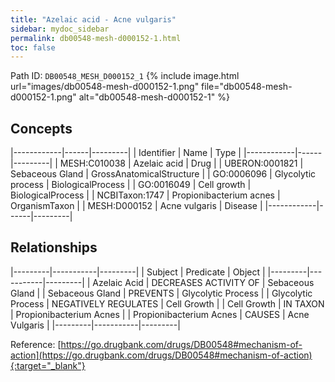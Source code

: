 ```yaml
---
title: "Azelaic acid - Acne vulgaris"
sidebar: mydoc_sidebar
permalink: db00548-mesh-d000152-1.html
toc: false 
---
```



Path ID: `DB00548_MESH_D000152_1`
{% include image.html url="images/db00548-mesh-d000152-1.png" file="db00548-mesh-d000152-1.png" alt="db00548-mesh-d000152-1" %}

## Concepts

|------------|------|---------|
| Identifier | Name | Type    |
|------------|------|---------|
| MESH:C010038 | Azelaic acid | Drug |
| UBERON:0001821 | Sebaceous Gland | GrossAnatomicalStructure |
| GO:0006096 | Glycolytic process | BiologicalProcess |
| GO:0016049 | Cell growth | BiologicalProcess |
| NCBITaxon:1747 | Propionibacterium acnes | OrganismTaxon |
| MESH:D000152 | Acne vulgaris | Disease |
|------------|------|---------|

## Relationships

|---------|-----------|---------|
| Subject | Predicate | Object  |
|---------|-----------|---------|
| Azelaic Acid | DECREASES ACTIVITY OF | Sebaceous Gland |
| Sebaceous Gland | PREVENTS | Glycolytic Process |
| Glycolytic Process | NEGATIVELY REGULATES | Cell Growth |
| Cell Growth | IN TAXON | Propionibacterium Acnes |
| Propionibacterium Acnes | CAUSES | Acne Vulgaris |
|---------|-----------|---------|

Reference: [https://go.drugbank.com/drugs/DB00548#mechanism-of-action](https://go.drugbank.com/drugs/DB00548#mechanism-of-action){:target="_blank"}